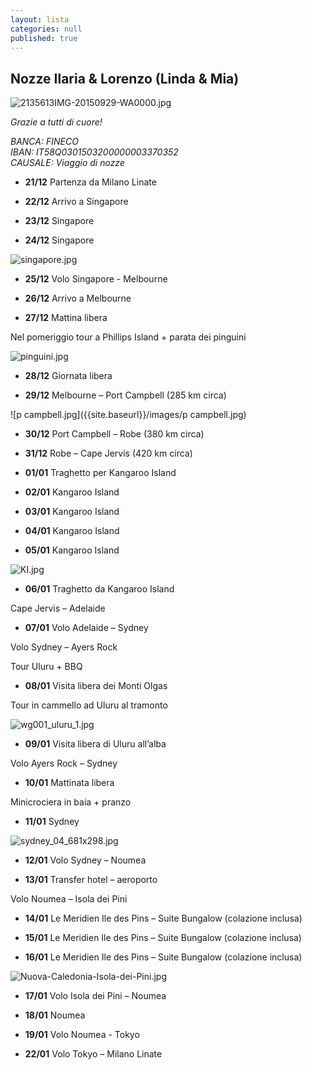 ```yaml
---
layout: lista
categories: null
published: true
---
```




## Nozze Ilaria & Lorenzo (Linda & Mia)

![2135613IMG-20150929-WA0000.jpg]({{site.baseurl}}/images/2135613IMG-20150929-WA0000.jpg)



_Grazie a tutti di cuore!_

<address>
BANCA: FINECO<br/>
IBAN: IT58Q0301503200000003370352<br/>
CAUSALE: Viaggio di nozze<br/>
</address>
 
 
- **21/12** Partenza da Milano Linate 

- **22/12** Arrivo a Singapore 

- **23/12** Singapore 

- **24/12** Singapore

![singapore.jpg]({{site.baseurl}}/images/singapore.jpg)

- **25/12** Volo Singapore  - Melbourne 

- **26/12** Arrivo a Melbourne 

- **27/12** Mattina libera 

Nel pomeriggio tour a Phillips Island + parata dei pinguini 

![pinguini.jpg]({{site.baseurl}}/images/pinguini.jpg)

- **28/12** Giornata libera

- **29/12** Melbourne – Port Campbell  (285 km circa)

![p campbell.jpg]({{site.baseurl}}/images/p campbell.jpg)

- **30/12** Port Campbell – Robe  (380 km circa)

- **31/12** Robe – Cape Jervis (420 km circa) 

- **01/01** Traghetto per Kangaroo Island 

- **02/01** Kangaroo Island 

- **03/01** Kangaroo Island 

- **04/01** Kangaroo Island 

- **05/01** Kangaroo Island 

![KI.jpg]({{site.baseurl}}/images/KI.jpg)

- **06/01** Traghetto da Kangaroo Island 

Cape Jervis – Adelaide

- **07/01** Volo Adelaide – Sydney   

Volo Sydney – Ayers Rock 

Tour Uluru  + BBQ 

- **08/01** Visita libera dei Monti Olgas 

Tour in cammello ad Uluru al tramonto 

![wg001_uluru_1.jpg]({{site.baseurl}}/images/wg001_uluru_1.jpg)

- **09/01** Visita libera di Uluru all’alba 

Volo Ayers Rock – Sydney 

- **10/01** Mattinata libera 

Minicrociera in baia + pranzo

- **11/01** Sydney

![sydney_04_681x298.jpg]({{site.baseurl}}/images/sydney_04_681x298.jpg)

- **12/01** Volo Sydney – Noumea  

- **13/01** Transfer hotel – aeroporto 

Volo Noumea – Isola dei Pini 

- **14/01** Le Meridien Ile des Pins – Suite Bungalow (colazione inclusa)

- **15/01** Le Meridien Ile des Pins – Suite Bungalow (colazione inclusa)

- **16/01** Le Meridien Ile des Pins – Suite Bungalow (colazione inclusa)

![Nuova-Caledonia-Isola-dei-Pini.jpg]({{site.baseurl}}/images/Nuova-Caledonia-Isola-dei-Pini.jpg)

- **17/01** Volo Isola dei Pini – Noumea 

- **18/01** Noumea 

- **19/01** Volo Noumea - Tokyo   

- **22/01** Volo Tokyo – Milano Linate
